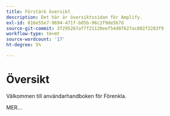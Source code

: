 ```yaml
---
title: Förstärk översikt
description: Det här är översiktssidan för Amplify.
exl-id: 816e55e7-9694-471f-b05b-96c2f9de5b7d
source-git-commit: 3f295267af7f21120eef54d07627ac802f2283f9
workflow-type: tm+mt
source-wordcount: '17'
ht-degree: 5%

---
```


# Översikt

Välkommen till användarhandboken för Förenkla.

MER...

<!--
This is the landing page of the user guide. It should be the first list item in the TOC.md file.

See other user landing pages to get ideas.
-->
